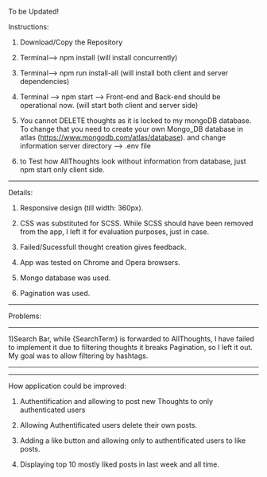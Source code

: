 To be Updated!

Instructions: 

1) Download/Copy the Repository

2) Terminal--> npm install (will install concurrently)

3) Terminal--> npm run install-all (will install both client and server dependencies)

4) Terminal --> npm start --> Front-end and Back-end should be operational now.  (will start both client and server side)

5) You cannot DELETE thoughts as it is locked to my mongoDB database. To change that you need to create your own Mongo_DB database in atlas (https://www.mongodb.com/atlas/database). and change information server directory --> .env file

6) to Test how AllThoughts look without information from database, just npm start only client side.

 ----------------------------------------------------------

Details: 

1) Responsive design (till width: 360px).

2) CSS was substituted for SCSS. While SCSS should have been removed from the app, I left it for evaluation purposes, just in case.

3) Failed/Sucessfull thought creation gives feedback.

4) App was tested on Chrome and Opera browsers.

5) Mongo database was used.

6) Pagination was used.

------------------------------------------------

Problems: 
***************
1)Search Bar, while {SearchTerm} is forwarded to AllThoughts, I have failed to implement it due to filtering thoughts it breaks Pagination, so I left it out. My goal was to allow filtering by hashtags. 
**************
-----------------------------------------------

How application could be improved:

1) Authentification and allowing to post new Thoughts to only authenticated users

2) Allowing Authentificated users delete their own posts.

3) Adding a like button and allowing only to authentificated users to like posts.

4) Displaying top 10 mostly liked posts in last week and all time. 

